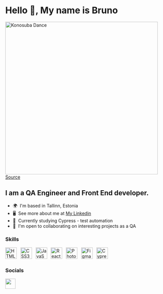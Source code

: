 Hello 👋, My name is Bruno
========================================================================================================================================
<img src="https://media3.giphy.com/media/v1.Y2lkPTc5MGI3NjExZDM2Nzk3MDY1NGFhYTNjNjY5ZWUxNTVkZjAyMWY1ODRiNWNlNDc0MyZlcD12MV9pbnRlcm5hbF9naWZzX2dpZklkJmN0PWc/lrDAgsYq0eomhwoESZ/giphy.gif" width="480" alt="Konosuba Dance" />
<a href="https://giphy.com/" target="_blank" rel="noreferrer">Source</a>

I am a QA Engineer and Front End developer.
--------------------------

*   🌍  I'm based in Tallinn, Estonia
*   🖥️  See more about me at <a target="_blank" rel="noreferrer" href='https://www.linkedin.com/in/brunoux-peres/'>My Linkedin</a>
*   🧠  Currently studying Cypress - test automation
*   🤝  I'm open to collaborating on interesting projects as a QA

### Skills

<p align="left">
<a href="https://developer.mozilla.org/en-US/docs/Glossary/HTML5" target="_blank" rel="noreferrer"><img src="https://raw.githubusercontent.com/danielcranney/readme-generator/main/public/icons/skills/html5-colored.svg" width="36" height="36" alt="HTML5" /></a> &nbsp;
<a href="https://www.w3.org/TR/CSS/#css" target="_blank" rel="noreferrer"><img src="https://raw.githubusercontent.com/danielcranney/readme-generator/main/public/icons/skills/css3-colored.svg" width="36" height="36" alt="CSS3" /></a> &nbsp;
 <a href="https://developer.mozilla.org/en-US/docs/Web/JavaScript" target="_blank" rel="noreferrer"><img src="https://raw.githubusercontent.com/danielcranney/readme-generator/main/public/icons/skills/javascript-colored.svg" width="36" height="36" alt="JavaScript" /></a> &nbsp;
<a href="https://reactjs.org/" target="_blank" rel="noreferrer"><img src="https://raw.githubusercontent.com/danielcranney/readme-generator/main/public/icons/skills/react-colored.svg" width="36" height="36" alt="React" /></a> &nbsp;
<a href="https://www.postman.com/company/about-postman/" target="_blank" rel="noreferrer"><img src="https://images.icon-icons.com/3053/PNG/512/postman_alt_macos_bigsur_icon_189814.png" width="36" height="36" alt="Photoshop" /></a> &nbsp;
<a href="https://www.figma.com/blog/figma-on-figma-how-we-built-figma-dot-coms-design-system/" target="_blank" rel="noreferrer"><img src="https://upload.wikimedia.org/wikipedia/commons/3/33/Figma-logo.svg" width="36" height="36" alt="Figma" /></a> &nbsp;
<a href="https://www.cypress.io/" target="_blank" rel="noreferrer"><img src="https://cdn.sanity.io/images/o0o2tn5x/production/13b9c8412093e2f0cdb5495e1f59144967fa1664-512x512.jpg" width="36" height="36" alt="Cypress" /></a> &nbsp;

  
### Socials

<p align="left"> <a href="https://www.linkedin.com/in/brunoux-peres/" target="_blank" rel="noreferrer"><img src="https://raw.githubusercontent.com/danielcranney/readme-generator/main/public/icons/socials/linkedin.svg" width="32" height="32" /></a> </p>
